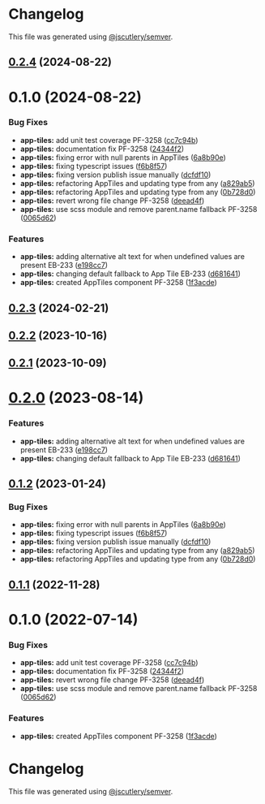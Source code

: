 # Changelog

This file was generated using [@jscutlery/semver](https://github.com/jscutlery/semver).

## [0.2.4](https://github.com/Availity/availity-react/compare/@availity/app-tiles@0.2.3...@availity/app-tiles@0.2.4) (2024-08-22)



# 0.1.0 (2024-08-22)


### Bug Fixes

* **app-tiles:** add unit test coverage PF-3258 ([cc7c94b](https://github.com/Availity/availity-react/commit/cc7c94bfecf3dd4b124f11781201f44675f5eda9))
* **app-tiles:** documentation fix PF-3258 ([24344f2](https://github.com/Availity/availity-react/commit/24344f244e6a8a881fdf4a7d432e455e2c3cb114))
* **app-tiles:** fixing error with null parents in AppTiles ([6a8b90e](https://github.com/Availity/availity-react/commit/6a8b90ec8e6286e9a676564c12f0d2e5e1f1613c))
* **app-tiles:** fixing typescript issues ([f6b8f57](https://github.com/Availity/availity-react/commit/f6b8f57165023946784fcd3ea979b7397f8c552b))
* **app-tiles:** fixing version publish issue manually ([dcfdf10](https://github.com/Availity/availity-react/commit/dcfdf107835a089ebb11627f97adf7f6c2c1a845))
* **app-tiles:** refactoring AppTiles and updating type from any ([a829ab5](https://github.com/Availity/availity-react/commit/a829ab585c8a590ff9ab40989aeb968d6cae2cdb))
* **app-tiles:** refactoring AppTiles and updating type from any ([0b728d0](https://github.com/Availity/availity-react/commit/0b728d0c63aa8b2c2d8ad95bc2525a15e9ba9079))
* **app-tiles:** revert wrong file change PF-3258 ([deead4f](https://github.com/Availity/availity-react/commit/deead4fc921eb3f8f2632775b43924210080de9c))
* **app-tiles:** use scss module and remove parent.name fallback PF-3258 ([0065d62](https://github.com/Availity/availity-react/commit/0065d629a83110fd16ae3c224dd9f9ef89232449))


### Features

* **app-tiles:** adding alternative alt text for when undefined values are present EB-233 ([e198cc7](https://github.com/Availity/availity-react/commit/e198cc73790ca98cadfb5a7feb91536c4c31ed53))
* **app-tiles:** changing default fallback to App Tile EB-233 ([d681641](https://github.com/Availity/availity-react/commit/d681641b2af4e32ccb5560b080f642107d38bc4b))
* **app-tiles:** created AppTiles component PF-3258 ([1f3acde](https://github.com/Availity/availity-react/commit/1f3acdef3f7fcf00de332474d7c70d4cbec79459))



## [0.2.3](https://github.com/Availity/availity-react/compare/@availity/app-tiles@0.2.2...@availity/app-tiles@0.2.3) (2024-02-21)



## [0.2.2](https://github.com/Availity/availity-react/compare/@availity/app-tiles@0.2.1...@availity/app-tiles@0.2.2) (2023-10-16)



## [0.2.1](https://github.com/Availity/availity-react/compare/@availity/app-tiles@0.2.0...@availity/app-tiles@0.2.1) (2023-10-09)



# [0.2.0](https://github.com/Availity/availity-react/compare/@availity/app-tiles@0.1.2...@availity/app-tiles@0.2.0) (2023-08-14)


### Features

* **app-tiles:** adding alternative alt text for when undefined values are present EB-233 ([e198cc7](https://github.com/Availity/availity-react/commit/e198cc73790ca98cadfb5a7feb91536c4c31ed53))
* **app-tiles:** changing default fallback to App Tile EB-233 ([d681641](https://github.com/Availity/availity-react/commit/d681641b2af4e32ccb5560b080f642107d38bc4b))



## [0.1.2](https://github.com/Availity/availity-react/compare/@availity/app-tiles@0.1.1...@availity/app-tiles@0.1.2) (2023-01-24)


### Bug Fixes

* **app-tiles:** fixing error with null parents in AppTiles ([6a8b90e](https://github.com/Availity/availity-react/commit/6a8b90ec8e6286e9a676564c12f0d2e5e1f1613c))
* **app-tiles:** fixing typescript issues ([f6b8f57](https://github.com/Availity/availity-react/commit/f6b8f57165023946784fcd3ea979b7397f8c552b))
* **app-tiles:** fixing version publish issue manually ([dcfdf10](https://github.com/Availity/availity-react/commit/dcfdf107835a089ebb11627f97adf7f6c2c1a845))
* **app-tiles:** refactoring AppTiles and updating type from any ([a829ab5](https://github.com/Availity/availity-react/commit/a829ab585c8a590ff9ab40989aeb968d6cae2cdb))
* **app-tiles:** refactoring AppTiles and updating type from any ([0b728d0](https://github.com/Availity/availity-react/commit/0b728d0c63aa8b2c2d8ad95bc2525a15e9ba9079))



## [0.1.1](https://github.com/Availity/availity-react/compare/@availity/app-tiles@0.1.0...@availity/app-tiles@0.1.1) (2022-11-28)



# 0.1.0 (2022-07-14)


### Bug Fixes

* **app-tiles:** add unit test coverage PF-3258 ([cc7c94b](https://github.com/Availity/availity-react/commit/cc7c94bfecf3dd4b124f11781201f44675f5eda9))
* **app-tiles:** documentation fix PF-3258 ([24344f2](https://github.com/Availity/availity-react/commit/24344f244e6a8a881fdf4a7d432e455e2c3cb114))
* **app-tiles:** revert wrong file change PF-3258 ([deead4f](https://github.com/Availity/availity-react/commit/deead4fc921eb3f8f2632775b43924210080de9c))
* **app-tiles:** use scss module and remove parent.name fallback PF-3258 ([0065d62](https://github.com/Availity/availity-react/commit/0065d629a83110fd16ae3c224dd9f9ef89232449))


### Features

* **app-tiles:** created AppTiles component PF-3258 ([1f3acde](https://github.com/Availity/availity-react/commit/1f3acdef3f7fcf00de332474d7c70d4cbec79459))



# Changelog

This file was generated using [@jscutlery/semver](https://github.com/jscutlery/semver).

